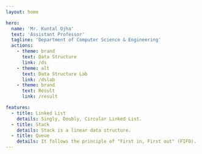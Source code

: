 ```yaml
---
layout: home

hero:
  name: 'Mr. Kuntal Ojha'
  text: 'Assistant Professor'
  tagline: 'Department of Computer Science & Engineering'
  actions:
    - theme: brand
      text: Data Structure
      link: /ds
    - theme: alt
      text: Data Structure Lab
      link: /dslab
    - theme: brand
      text: Result
      link: /result

features:
  - title: Linked List
    details: Singly, Doubly, Circular Linked List.
  - title: Stack
    details: Stack is a linear data structure.
  - title: Queue
    details: It follows the principle of "First in, First out" (FIFO).
---
```

